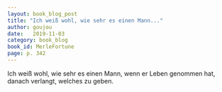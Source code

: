 ```yaml
---
layout: book_blog_post
title: "Ich weiß wohl, wie sehr es einen Mann..."
author: goujou
date:   2019-11-03
category: book_blog
book_id: MerleFortune
page: p. 342
---
```

Ich weiß wohl, wie sehr es einen Mann, wenn er Leben genommen hat, danach verlangt, welches zu geben.
